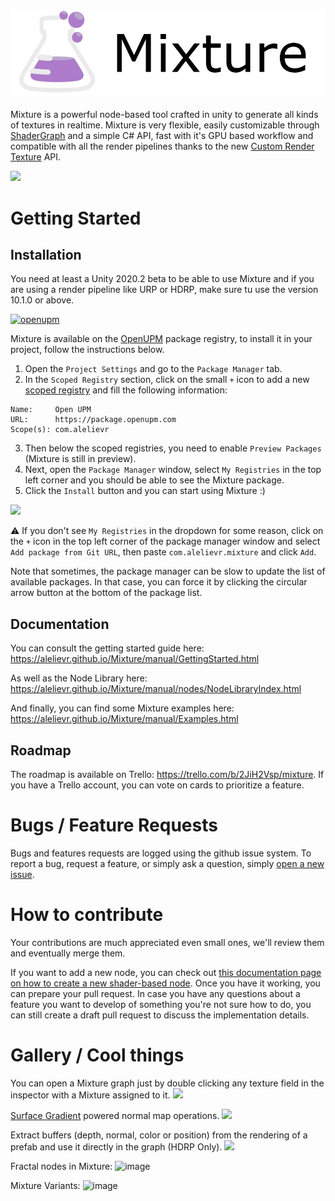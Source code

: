 ![](Packages/com.alelievr.mixture/Documentation~/Images/Mixture-github.png)

Mixture is a powerful node-based tool crafted in unity to generate all kinds of textures in realtime. Mixture is very flexible, easily customizable through [ShaderGraph](https://unity.com/shader-graph) and a simple C# API, fast with it's GPU based workflow and compatible with all the render pipelines thanks to the new [Custom Render Texture](https://docs.unity3d.com/2020.2/Documentation/ScriptReference/CustomRenderTextureManager.html) API.

![](Packages/com.alelievr.mixture/Documentation~/Images/2020-11-04-01-04-59.png)

# Getting Started

## Installation

You need at least a Unity 2020.2 beta to be able to use Mixture and if you are using a render pipeline like URP or HDRP, make sure tu use the version 10.1.0 or above.

[![openupm](https://img.shields.io/npm/v/com.alelievr.mixture?label=openupm&registry_uri=https://package.openupm.com)](https://openupm.com/packages/com.alelievr.mixture/)

Mixture is available on the [OpenUPM](https://openupm.com/packages/com.alelievr.mixture/) package registry, to install it in your project, follow the instructions below.

1. Open the `Project Settings` and go to the `Package Manager` tab.
2. In the `Scoped Registry` section, click on the small `+` icon to add a new [scoped registry](https://docs.unity3d.com/2020.2/Documentation/Manual/upm-scoped.html) and fill the following information:
```
Name:     Open UPM
URL:      https://package.openupm.com
Scope(s): com.alelievr
```
3. Then below the scoped registries, you need to enable `Preview Packages` (Mixture is still in preview).
4. Next, open the `Package Manager` window, select `My Registries` in the top left corner and you should be able to see the Mixture package.
5. Click the `Install` button and you can start using Mixture :)

![](docs/docfx/images/2020-11-09-11-37-01.png)

:warning: If you don't see `My Registries` in the dropdown for some reason, click on the `+` icon in the top left corner of the package manager window and select `Add package from Git URL`, then paste `com.alelievr.mixture` and click `Add`.

Note that sometimes, the package manager can be slow to update the list of available packages. In that case, you can force it by clicking the circular arrow button at the bottom of the package list.

## Documentation

You can consult the getting started guide here: https://alelievr.github.io/Mixture/manual/GettingStarted.html

As well as the Node Library here: https://alelievr.github.io/Mixture/manual/nodes/NodeLibraryIndex.html

And finally, you can find some Mixture examples here: https://alelievr.github.io/Mixture/manual/Examples.html

## Roadmap

The roadmap is available on Trello: https://trello.com/b/2JiH2Vsp/mixture. If you have a Trello account, you can vote on cards to prioritize a feature.

# Bugs / Feature Requests

Bugs and features requests are logged using the github issue system. To report a bug, request a feature, or simply ask a question, simply [open a new issue](https://github.com/alelievr/Mixture/issues/new/choose).

# How to contribute 

Your contributions are much appreciated even small ones, we'll review them and eventually merge them.

If you want to add a new node, you can check out [this documentation page on how to create a new shader-based node](https://alelievr.github.io/Mixture/manual/ShaderNodes.html). Once you have it working, you can prepare your pull request.
In case you have any questions about a feature you want to develop of something you're not sure how to do, you can still create a draft pull request to discuss the implementation details.

# Gallery / Cool things

You can open a Mixture graph just by double clicking any texture field in the inspector with a Mixture assigned to it.
![](docs/docfx/images/MixtureOpen.gif)

[Surface Gradient](https://blogs.unity3d.com/2019/11/20/normal-map-compositing-using-the-surface-gradient-framework-in-shader-graph/) powered normal map operations.
![](docs/docfx/images/NormalBlend.gif)

Extract buffers (depth, normal, color or position) from the rendering of a prefab and use it directly in the graph (HDRP Only).
![](docs/docfx/images/SceneCapture.gif)

Fractal nodes in Mixture:
![image](https://user-images.githubusercontent.com/6877923/102915300-d8944e00-4481-11eb-8e93-f7a57c21b830.png)

Mixture Variants:
![image](https://user-images.githubusercontent.com/6877923/105644280-2b07c680-5e95-11eb-84c0-42d52e80f1bd.png)
